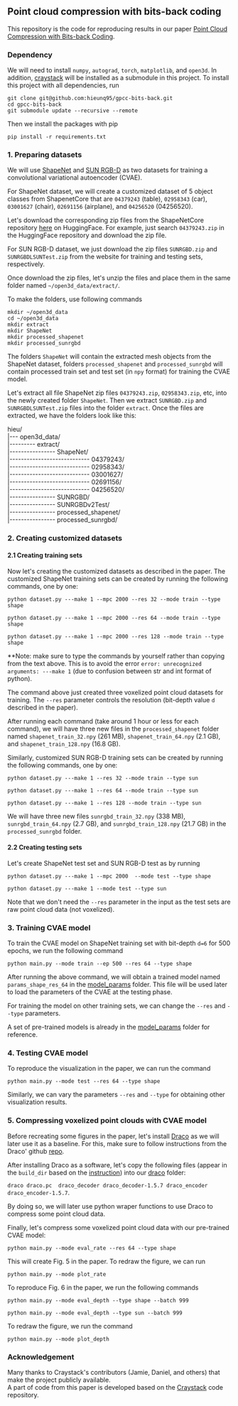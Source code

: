 ## Point cloud compression with bits-back coding
This repository is the code for reproducing results in our paper 
[Point Cloud Compression with Bits-back Coding](https://hieunq95.github.io/).

### Dependency
We will need to install `numpy`, `autograd`, `torch`, `matplotlib`, and `open3d`.
In addition, [craystack](https://github.com/j-towns/craystack) will be installed as a submodule in this project. To install this project with all dependencies,
run

```
git clone git@github.com:hieunq95/gpcc-bits-back.git
cd gpcc-bits-back 
git submodule update --recursive --remote
```
Then we install the packages with pip  
```
pip install -r requirements.txt  
```

### 1. Preparing datasets
We will use [ShapeNet](https://huggingface.co/datasets/ShapeNet/ShapeNetCore) 
and [SUN RGB-D](https://rgbd.cs.princeton.edu/challenge.html) as two datasets for 
training a convolutional variational autoencoder (CVAE).

For ShapeNet dataset, we will create a customized dataset of 5 object classes from ShapenetCore that are 
`04379243` (table), `02958343` (car), `03001627` (chair), `02691156` (airplane), and `04256520` (04256520).

Let's download the corresponding zip files from the ShapeNetCore repository 
[here](https://huggingface.co/datasets/ShapeNet/ShapeNetCore/tree/main) on HuggingFace. For example, just search
`04379243.zip` in the HuggingFace repository and download the zip file.

For SUN RGB-D dataset, we just download the zip files `SUNRGBD.zip` and `SUNRGBDLSUNTest.zip` from the website 
for training and testing sets, respectively.

Once download the zip files, let's unzip the files and place them in the same folder named `~/open3d_data/extract/`.

To make the folders, use following commands

```
mkdir ~/open3d_data
cd ~/open3d_data  
mkdir extract  
mkdir ShapeNet  
mkdir processed_shapenet  
mkdir processed_sunrgbd
```

The folders `ShapeNet` will contain the extracted mesh objects from the ShapeNet dataset, 
folders `processed_shapenet` and `processed_sunrgbd` will contain processed train set and test set (in `npy` format) 
for training the CVAE model.

Let's extract all file ShapeNet zip files `04379243.zip`, `02958343.zip`, etc, into the newly created folder `ShapeNet`.
Then we extract `SUNRGBD.zip` and `SUNRGBDLSUNTest.zip` files into the folder `extract`.
Once the files are extracted, we have the folders look like this:

hieu/  
|--- open3d_data/  
|--------- extract/  
|---------------- ShapeNet/  
|---------------------------- 04379243/  
|---------------------------- 02958343/  
|---------------------------- 03001627/  
|---------------------------- 02691156/  
|---------------------------- 04256520/  
|---------------- SUNRGBD/  
|---------------- SUNRGBDv2Test/  
|---------------- processed_shapenet/  
|---------------- processed_sunrgbd/

### 2. Creating customized datasets
#### 2.1 Creating training sets
Now let's creating the customized datasets as described in the paper.
The customized ShapeNet training sets can be created by running the following commands, one by one:
```
python dataset.py ---make 1 --mpc 2000 --res 32 --mode train --type shape
```  
```
python dataset.py ---make 1 --mpc 2000 --res 64 --mode train --type shape
```  
```
python dataset.py ---make 1 --mpc 2000 --res 128 --mode train --type shape
```

**Note: make sure to type the commands by yourself rather than copying from the text above. This is 
to avoid the error `error: unrecognized arguments: ---make 1` (due to confusion between str and int format of python).

The command above just created three voxelized point cloud datasets for training. 
The `--res` parameter controls the resolution (bit-depth value `d` described in the paper).

After running each command (take around 1 hour or less for each command), we will have three
new files in the `processed_shapenet` folder named `shapenet_train_32.npy` (261 MB), `shapenet_train_64.npy` (2.1 GB), 
and `shapenet_train_128.npy` (16.8 GB). 

Similarly, customized SUN RGB-D training sets can be created by running the following commands, one by one:
```
python dataset.py ---make 1 --res 32 --mode train --type sun
```  
```
python dataset.py ---make 1 --res 64 --mode train --type sun
```  
```
python dataset.py ---make 1 --res 128 --mode train --type sun
```

We will have three new files `sunrgbd_train_32.npy` (338 MB), `sunrgbd_train_64.npy` (2.7 GB), 
and `sunrgbd_train_128.npy` (21.7 GB) 
in the `processed_sunrgbd` folder.

#### 2.2 Creating testing sets
Let's create ShapeNet test set and SUN RGB-D test as by running
```
python dataset.py ---make 1 --mpc 2000  --mode test --type shape
```  
```
python dataset.py ---make 1 --mode test --type sun
```

Note that we don't need the `--res` parameter in the input as the test sets are raw point cloud data (not voxelized).

### 3. Training CVAE model
To train the CVAE model on ShapeNet training set with bit-depth `d=6` for 500 epochs, we run the following command
```
python main.py --mode train --ep 500 --res 64 --type shape
```

After running the above command, we will obtain a trained model named `params_shape_res_64` in the
[model_params](https://github.com/hieunq95/gpcc-bits-back/tree/main/model_params)
folder. This file will be used later to load the parameters of the CVAE at the testing phase.

For training the model on other training sets, we can change the `--res` and `--type` parameters.

A set of pre-trained models is already in the
[model_params](https://github.com/hieunq95/gpcc-bits-back/tree/main/model_params) folder for reference.

### 4. Testing CVAE model
To reproduce the visualization in the paper, we can run the command
```
python main.py --mode test --res 64 --type shape
```

Similarly, we can vary the parameters `--res` and `--type` for obtaining other visualization results.

### 5. Compressing voxelized point clouds with CVAE model

Before recreating some figures in the paper, let's install [Draco](https://github.com/google/draco) as we will later use
it as a baseline. For this, make sure to follow instructions from the 
Draco' github [repo](https://github.com/google/draco/blob/main/BUILDING.md).

After installing Draco as a software, let's copy the following files (appear in the `build_dir` 
based on the [instruction](build_dir)) into our 
[draco](https://github.com/hieunq95/gpcc-bits-back/tree/main/draco) folder:

`draco draco.pc  draco_decoder draco_decoder-1.5.7 draco_encoder draco_encoder-1.5.7`.

By doing so, we will later use python wraper functions to use Draco to compress some point cloud data.

Finally, let's compress some voxelized point cloud data with our pre-trained CVAE model:
```
python main.py --mode eval_rate --res 64 --type shape
```
This will create Fig. 5 in the paper. To redraw the figure, we can run
```
python main.py --mode plot_rate
```
To reproduce Fig. 6 in the paper, we run the following commands
```
python main.py --mode eval_depth --type shape --batch 999
```  
```
python main.py --mode eval_depth --type sun --batch 999
```
To redraw the figure, we run the command
```
python main.py --mode plot_depth
```

### Acknowledgement
Many thanks to Craystack's contributors (Jamie, Daniel, and others) that make the project publicly available.  
A part of code from this paper is developed based on the [Craystack](https://github.com/j-towns/craystack) 
code repository.
